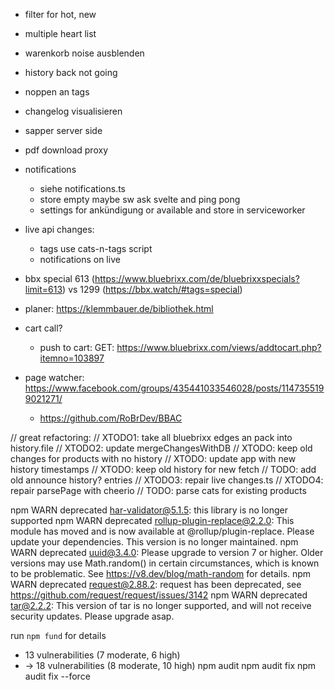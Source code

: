 * filter for hot, new
* multiple heart list
* warenkorb noise ausblenden
* history back not going
* noppen an tags
* changelog visualisieren
* sapper server side
* pdf download proxy
* notifications
  * siehe notifications.ts
  * store empty maybe sw ask svelte and ping pong
  * settings for ankündigung or available and store in serviceworker
* live api changes:
  * tags use cats-n-tags script
  * notifications on live
* bbx special 613 (https://www.bluebrixx.com/de/bluebrixxspecials?limit=613) vs 1299 (https://bbx.watch/#tags=special)

* planer: https://klemmbauer.de/bibliothek.html
* cart call?
  * push to cart: GET: https://www.bluebrixx.com/views/addtocart.php?itemno=103897
* page watcher: https://www.facebook.com/groups/435441033546028/posts/1147355199021271/
  * https://github.com/RoBrDev/BBAC

// great refactoring:
// XTODO1: take all bluebrixx edges an pack into history.file
// XTODO2: update mergeChangesWithDB
// XTODO: keep old changes for products with no history
// XTODO: update app with new history timestamps
// XTODO: keep old history for new fetch
// TODO: add old announce history? entries
// XTODO3: repair live changes.ts
// XTODO4: repair parsePage with cheerio
// TODO: parse cats for existing products

npm WARN deprecated har-validator@5.1.5: this library is no longer supported
npm WARN deprecated rollup-plugin-replace@2.2.0: This module has moved and is now available at @rollup/plugin-replace. Please update your dependencies. This version is no longer maintained.
npm WARN deprecated uuid@3.4.0: Please upgrade  to version 7 or higher.  Older versions may use Math.random() in certain circumstances, which is known to be problematic.  See https://v8.dev/blog/math-random for details.
npm WARN deprecated request@2.88.2: request has been deprecated, see https://github.com/request/request/issues/3142
npm WARN deprecated tar@2.2.2: This version of tar is no longer supported, and will not receive security updates. Please upgrade asap.

run `npm fund` for details
* 13 vulnerabilities (7 moderate, 6 high)
* -> 18 vulnerabilities (8 moderate, 10 high)
  npm audit
  npm audit fix
  npm audit fix --force
